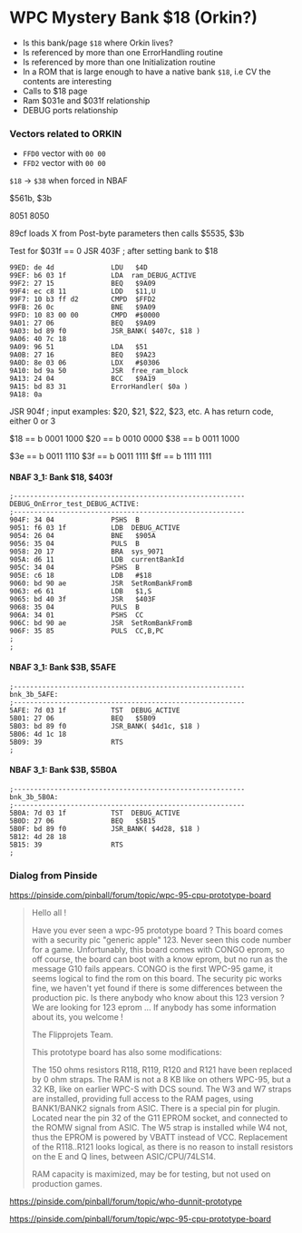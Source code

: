 WPC Mystery Bank $18 (Orkin?)
=============================

* Is this bank/page `$18` where Orkin lives?
* Is referenced by more than one ErrorHandling routine
* Is referenced by more than one Initialization routine
* In a ROM that is large enough to have a native bank `$18`, i.e CV the contents are interesting
* Calls to $18 page
* Ram $031e and $031f relationship
* DEBUG ports relationship

### Vectors related to ORKIN
* `FFD0` vector with `00 00` 
* `FFD2` vector with `00 00` 

`$18` -> `$38` when forced in NBAF

$561b, $3b

8051
8050

89cf loads X from Post-byte parameters
  then calls $5535, $3b

Test for $031f == 0 
	JSR 403F ; after setting bank to $18

```
99ED: de 4d              LDU   $4D
99EF: b6 03 1f           LDA  ram_DEBUG_ACTIVE    
99F2: 27 15              BEQ   $9A09
99F4: ec c8 11           LDD   $11,U
99F7: 10 b3 ff d2        CMPD  $FFD2
99FB: 26 0c              BNE   $9A09
99FD: 10 83 00 00        CMPD  #$0000
9A01: 27 06              BEQ   $9A09
9A03: bd 89 f0           JSR_BANK( $407c, $18 )
9A06: 40 7c 18
9A09: 96 51              LDA   $51
9A0B: 27 16              BEQ   $9A23
9A0D: 8e 03 06           LDX   #$0306
9A10: bd 9a 50           JSR  free_ram_block      
9A13: 24 04              BCC   $9A19
9A15: bd 83 31           ErrorHandler( $0a )
9A18: 0a
```

JSR 904f  ; input examples: $20, $21, $22, $23, etc.
  A has return code, either 0 or 3
  
$18 == b 0001 1000
$20 == b 0010 0000
$38 == b 0011 1000

$3e == b 0011 1110
$3f == b 0011 1111
$ff == b 1111 1111



#### NBAF 3_1: Bank $18, $403f

```
;---------------------------------------------------------
DEBUG_OnError_test_DEBUG_ACTIVE:
;---------------------------------------------------------
904F: 34 04              PSHS  B
9051: f6 03 1f           LDB  DEBUG_ACTIVE        
9054: 26 04              BNE   $905A
9056: 35 04              PULS  B
9058: 20 17              BRA  sys_9071            
905A: d6 11              LDB  currentBankId       
905C: 34 04              PSHS  B
905E: c6 18              LDB   #$18
9060: bd 90 ae           JSR  SetRomBankFromB     
9063: e6 61              LDB   $1,S
9065: bd 40 3f           JSR   $403F
9068: 35 04              PULS  B
906A: 34 01              PSHS  CC
906C: bd 90 ae           JSR  SetRomBankFromB     
906F: 35 85              PULS  CC,B,PC
; 
; 
```

#### NBAF 3_1: Bank $3B, $5AFE

```
;---------------------------------------------------------
bnk_3b_5AFE:
;---------------------------------------------------------
5AFE: 7d 03 1f           TST  DEBUG_ACTIVE        
5B01: 27 06              BEQ   $5B09
5B03: bd 89 f0           JSR_BANK( $4d1c, $18 )
5B06: 4d 1c 18
5B09: 39                 RTS   
; 
```

#### NBAF 3_1: Bank $3B, $5B0A

```
;---------------------------------------------------------
bnk_3b_5B0A:
;---------------------------------------------------------
5B0A: 7d 03 1f           TST  DEBUG_ACTIVE        
5B0D: 27 06              BEQ   $5B15
5B0F: bd 89 f0           JSR_BANK( $4d28, $18 )
5B12: 4d 28 18
5B15: 39                 RTS   
; 
```

### Dialog from Pinside

https://pinside.com/pinball/forum/topic/wpc-95-cpu-prototype-board


> Hello all !
> 
> Have you ever seen a wpc-95 prototype board ?
> This board comes with a security pic "generic apple" 123.
> Never seen this code number for a game.
> Unfortunably, this board comes with CONGO eprom, so off course, the board can boot with a know eprom, but no run as the message G10 fails appears.
> CONGO is the first WPC-95 game, it seems logical to find the rom on this board.
> The security pic works fine, we haven't yet found if there is some differences between the production pic.
> Is there anybody who know about this 123 version ?
> We are looking for 123 eprom ... If anybody has some information about its, you welcome !
> 
> The Flipprojets Team.
> 
> 
> 
> 
> This prototype board has also some modifications:
> 
> The 150 ohms resistors R118, R119, R120 and R121 have been replaced by 0 ohm straps.
> The RAM is not a 8 KB like on others WPC-95, but a 32 KB, like on earlier WPC-S with DCS sound.
> The W3 and W7 straps are installed, providing full access to the RAM pages, using BANK1/BANK2 signals from ASIC.
> There is a special pin for plugin. Located near the pin 32 of the G11 EPROM socket, and connected to the ROMW signal from ASIC. The W5 strap is installed while W4 not, thus the EPROM is powered by VBATT instead of VCC.
> Replacement of the R118..R121 looks logical, as there is no reason to install resistors on the E and Q lines, between ASIC/CPU/74LS14.
> 
> RAM capacity is maximized, may be for testing, but not used on production games.
> 




https://pinside.com/pinball/forum/topic/who-dunnit-prototype

https://pinside.com/pinball/forum/topic/wpc-95-cpu-prototype-board


